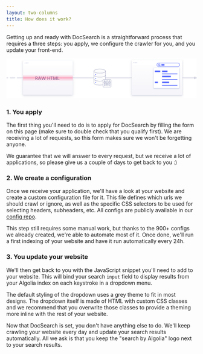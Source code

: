 ```yaml
---
layout: two-columns
title: How does it work?
---
```


Getting up and ready with DocSearch is a straightforward process that requires
a three steps: you apply, we configure the crawler for you, and you update your
front-end.

<img src="./assets/docsearch-how-it-works.png" alt="How it works" class="mt-2"/>

### 1. You apply

The first thing you'll need to do is to apply for DocSearch by filling the
form on this page (make sure to double check that you qualify first). We are
receiving a lot of requests, so this form makes sure we won't be forgetting
anyone.

We guarantee that we will answer to every request, but we receive a lot
of applications, so please give us a couple of days to get back to you :)

### 2. We create a configuration

Once we receive your application, we'll have a look at your website and create
a custom configuration file for it. This file defines which urls we
should crawl or ignore, as well as the specific CSS selectors to be used for
selecting headers, subheaders, etc. All configs are publicly available in our
[config repo][1].

This step still requires some manual work, but thanks to the 900+ configs we
already created, we're able to automate most of it. Once done, we'll run a first
indexing of your website and have it run automatically every 24h.

### 3. You update your website

We'll then get back to you with the JavaScript snippet you'll need to add to
your website. This will bind your search `input` field to display results from
your Algolia index on each keystroke in a dropdown menu.

The default styling of the dropdown uses a grey theme to fit in most designs.
The dropdown itself is made of HTML with custom CSS classes and we recommend
that you overwrite those classes to provide a theming more inline with the rest
of your website.

Now that DocSearch is set, you don't have anything else to do. We'll keep
crawling your website every day and update your search results automatically.
All we ask is that you keep the "search by Algolia" logo next to your search
results.

[1]: https://github.com/algolia/docsearch-configs/tree/master/configs
